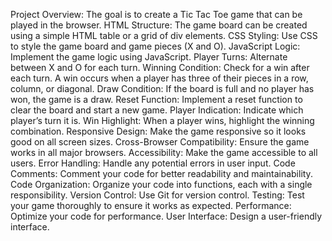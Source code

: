 Project Overview: The goal is to create a Tic Tac Toe game that can be played in the browser.
HTML Structure: The game board can be created using a simple HTML table or a grid of div elements.
CSS Styling: Use CSS to style the game board and game pieces (X and O).
JavaScript Logic: Implement the game logic using JavaScript.
Player Turns: Alternate between X and O for each turn.
Winning Condition: Check for a win after each turn. A win occurs when a player has three of their pieces in a row, column, or diagonal.
Draw Condition: If the board is full and no player has won, the game is a draw.
Reset Function: Implement a reset function to clear the board and start a new game.
Player Indication: Indicate which player’s turn it is.
Win Highlight: When a player wins, highlight the winning combination.
Responsive Design: Make the game responsive so it looks good on all screen sizes.
Cross-Browser Compatibility: Ensure the game works in all major browsers.
Accessibility: Make the game accessible to all users.
Error Handling: Handle any potential errors in user input.
Code Comments: Comment your code for better readability and maintainability.
Code Organization: Organize your code into functions, each with a single responsibility.
Version Control: Use Git for version control.
Testing: Test your game thoroughly to ensure it works as expected.
Performance: Optimize your code for performance.
User Interface: Design a user-friendly interface.
